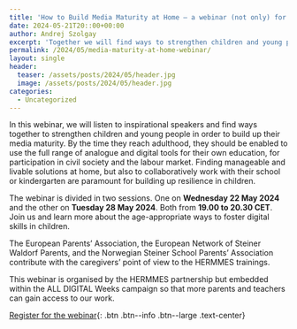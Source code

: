 ```yaml
---
title: 'How to Build Media Maturity at Home – a webinar (not only) for parents'
date: 2024-05-21T20::00+00:00
author: Andrej Szolgay
excerpt: 'Together we will find ways to strengthen children and young people in order to build up their media maturity.'
permalink: /2024/05/media-maturity-at-home-webinar/
layout: single
header:
  teaser: /assets/posts/2024/05/header.jpg
  image: /assets/posts/2024/05/header.jpg
categories:
  - Uncategorized
---
```


In this webinar, we will listen to inspirational speakers and find ways together 
to strengthen children and young people in order to build up their media maturity. 
By the time they reach adulthood, they should be enabled to use the full range of 
analogue and digital tools for their own education, for participation in civil 
society and the labour market. Finding manageable and livable solutions at home, 
but also to collaboratively work with their school or kindergarten are paramount 
for building up resilience in children.

The webinar is divided in two sessions. One on <strong>Wednesday 22 May 2024</strong> and the other 
on <strong>Tuesday 28 May 2024</strong>. Both from <strong>19.00 to 20.30 CET</strong>. 
Join us and learn more about the age-appropriate ways to foster digital skills in children.

The European Parents’ Association, the European Network of Steiner Waldorf 
Parents, and the Norwegian Steiner School Parents’ Association contribute with 
the caregivers’ point of view to the HERMMES trainings.

This webinar is organised by the HERMMES partnership but embedded within the 
ALL DIGITAL Weeks campaign so that more parents and teachers can gain access 
to our work.

[Register for the webinar](https://forms.gle/nHrtHXn79bdYV63e7){: .btn .btn--info .btn--large .text-center}
